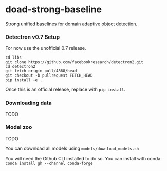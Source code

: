 # doad-strong-baseline
Strong unified baselines for domain adaptive object detection.


### Detectron v0.7 Setup
For now use the unofficial 0.7 release.
```
cd libs
git clone https://github.com/facebookresearch/detectron2.git
cd detectron2
git fetch origin pull/4868/head
git checkout -b pullrequest FETCH_HEAD
pip install -e .
```
Once this is an official release, replace with `pip install`.

### Downloading data

TODO


### Model zoo

TODO

You can download all models using `models/download_models.sh`

You will need the Github CLI installed to do so. You can install with conda: `conda install gh --channel conda-forge`
